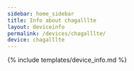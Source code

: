 ```yaml
---
sidebar: home_sidebar
title: Info about chagalllte
layout: deviceinfo
permalink: /devices/chagalllte/
device: chagalllte
---
```

{% include templates/device_info.md %}
